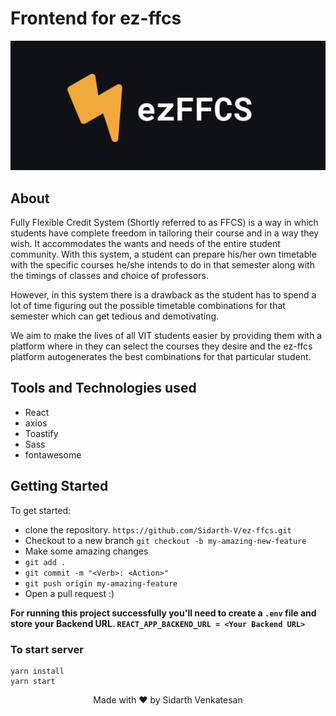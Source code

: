 # Frontend for ez-ffcs

![Logo](https://github.com/Sidarth-V/ez-ffcs-backend/blob/main/logo.png)


## About 
Fully Flexible Credit System (Shortly referred to as FFCS) is a way in which students have complete freedom in tailoring their course and in a way they wish. It accommodates the wants and needs of the entire student community. With this system, a student can prepare his/her own timetable with the specific courses he/she intends to do in that semester along with the timings of classes and choice of professors. 

However, in this system there is a drawback as the student has to spend a lot of time figuring out the possible timetable combinations for that semester which can get tedious and demotivating.

We aim to make the lives of all VIT students easier by providing them with a platform where in they can select the courses they desire and the ez-ffcs platform autogenerates the best combinations for that particular student.

## Tools and Technologies used
- React
- axios
- Toastify
- Sass
- fontawesome

## Getting Started
To get started:
- clone the repository. `https://github.com/Sidarth-V/ez-ffcs.git`
- Checkout to a new branch `git checkout -b my-amazing-new-feature`
- Make some amazing changes
- `git add .`
- `git commit -m "<Verb>: <Action>"`
- `git push origin my-amazing-feature`
- Open a pull request :)

**For running this project successfully you'll need to create a `.env` file and store your Backend URL. `REACT_APP_BACKEND_URL = <Your Backend URL>`**

### To start server

```shell
yarn install
yarn start
```

<p align="center">Made with ❤ by Sidarth Venkatesan</p>
